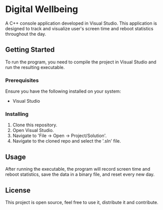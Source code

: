 # Digital Wellbeing
A C++ console application developed in Visual Studio. This application is designed to track and visualize user's screen time and reboot statistics throughout the day.

## Getting Started
To run the program, you need to compile the project in Visual Studio and run the resulting executable.

### Prerequisites
Ensure you have the following installed on your system:
- Visual Studio

### Installing
1. Clone this repository.
2. Open Visual Studio.
3. Navigate to 'File → Open → Project/Solution'.
4. Navigate to the cloned repo and select the '.sln' file.
   
## Usage
After running the executable, the program will record screen time and reboot statistics, save the data in a binary file, and reset every new day.

## License
This project is open source, feel free to use it, distribute it and contribute.


